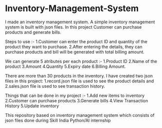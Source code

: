 # Inventory-Management-System
I made an inventory management system. A simple inventory management system is built with json files. In this project Customer can purchase products and generate bills.

Steps to use :-
1.Customer can enter the product ID and quantity of the product they want to purchase.
2.After entering the details, they can purchase products and bill will be generated with total billing amount.

We can generate 5 atributes per each product :-
1.Product ID 
2.Name of the product 
3.Amount 
4.Quantity 
5.Expiry date 
6.Billing Amount.

There are more than 30 products in the inventory. I have created two json files in this project: 1.record.json file is used to see the product details and 2.sales.json file is used to see transaction history.

Things that can be done in my project :-
1.Add new items to inventory 
2.Customer can purchase products 
3.Generate bills 
4.View Transaction History 
5.Update inventory

This repository based on inventory management system which consists of json files done during Skill India Python/AI internship
